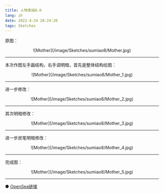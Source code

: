 ```yaml
---
title: 人物素描8.0
lang: zh
date: 2022-4-24 20:24:20
tags: Sketches
---
```


原图：

<center>![Mother](/image/Sketches/sumiao8/Mother.jpg)</center>

----------------------------------------  

本次作图左手画结构，右手调明暗，首先是整体结构绘图：

<center>![Mother](/image/Sketches/sumiao8/Mother_1.jpg)</center>

----------------------------------------  

进一步修改：

<center>![Mother](/image/Sketches/sumiao8/Mother_2.jpg)</center>

----------------------------------------  

其次明暗修改：

<center>![Mother](/image/Sketches/sumiao8/Mother_3.jpg)</center>

----------------------------------------  

进一步炭笔明暗修改：

<center>![Mother](/image/Sketches/sumiao8/Mother_4.jpg)</center>

----------------------------------------  

完成图：

<center>![Mother](/image/Sketches/sumiao8/Mother_5.jpg)</center>

----------------------------------------  

● [OpenSea链接](https://opensea.io/assets/0x495f947276749ce646f68ac8c248420045cb7b5e/5538608732828411082250453030091092578936762873171210564831323251126627729409 "Mother")

<nft-card
contractAddress="0x495f947276749ce646f68ac8c248420045cb7b5e"
tokenId="5538608732828411082250453030091092578936762873171210564831323251126627729409">
</nft-card>
<script src="https://unpkg.com/embeddable-nfts/dist/nft-card.min.js"></script>
